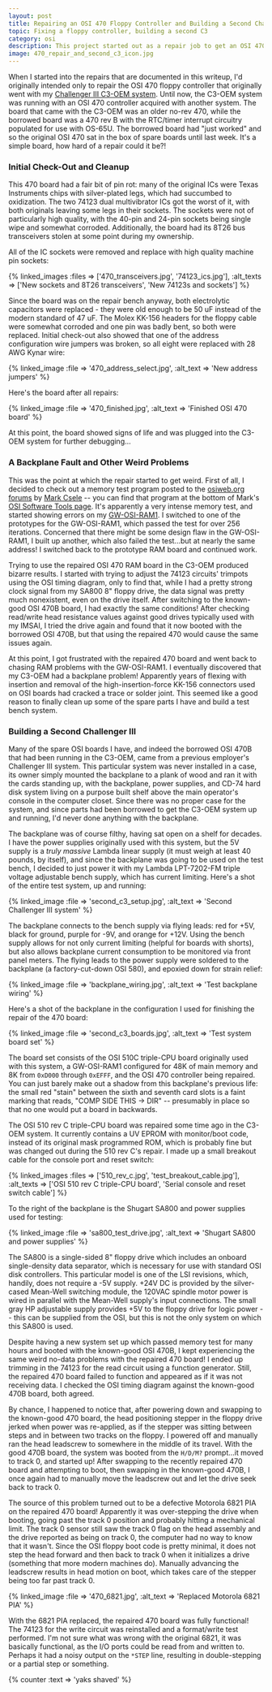 ```yaml
---
layout: post
title: Repairing an OSI 470 Floppy Controller and Building a Second Challenger III
topic: Fixing a floppy controller, building a second C3
category: osi
description: This project started out as a repair job to get an OSI 470 floppy controller working, and resulted in putting together a second Challenger III system from parts! This particular floppy controller had some very weird problems.
image: 470_repair_and_second_c3_icon.jpg
---
```


When I started into the repairs that are documented in this writeup, I'd originally intended only to repair the OSI 470 floppy controller that originally went with my [Challenger III C3-OEM system](/2016/04/20/challenger-3-cleanup). Until now, the C3-OEM system was running with an OSI 470 controller acquired with another system. The board that came with the C3-OEM was an older no-rev 470, while the borrowed board was a 470 rev B with the RTC/timer interrupt circuitry populated for use with OS-65U. The borrowed board had "just worked" and so the original OSI 470 sat in the box of spare boards until last week. It's a simple board, how hard of a repair could it be?!

### Initial Check-Out and Cleanup

This 470 board had a fair bit of pin rot: many of the original ICs were Texas Instruments chips with silver-plated legs, which had succumbed to oxidization. The two 74123 dual multivibrator ICs got the worst of it, with both originals leaving some legs in their sockets. The sockets were not of particularly high quality, with the 40-pin and 24-pin sockets being single wipe and somewhat corroded. Additionally, the board had its 8T26 bus transceivers stolen at some point during my ownership.

All of the IC sockets were removed and replace with high quality machine pin sockets:

{% linked_images :files => ['470_transceivers.jpg', '74123_ics.jpg'], :alt_texts => ['New sockets and 8T26 transceivers', 'New 74123s and sockets'] %}

Since the board was on the repair bench anyway, both electrolytic capacitors were replaced - they were old enough to be 50 uF instead of the modern standard of 47 uF. The Molex KK-156 headers for the floppy cable were somewhat corroded and one pin was badly bent, so both were replaced. Initial check-out also showed that one of the address configuration wire jumpers was broken, so all eight were replaced with 28 AWG Kynar wire:

{% linked_image :file => '470_address_select.jpg', :alt_text => 'New address jumpers' %}

Here's the board after all repairs:

{% linked_image :file => '470_finished.jpg', :alt_text => 'Finished OSI 470 board' %}

At this point, the board showed signs of life and was plugged into the C3-OEM system for further debugging...

### A Backplane Fault and Other Weird Problems

This was the point at which the repair started to get weird. First of all, I decided to check out a memory test program posted to the [osiweb.org forums](http://www.osiweb.org/osiforum/) by [Mark Csele](http://marks-lab.com/) -- you can find that program at the bottom of Mark's [OSI Software Tools page](http://osi.marks-lab.com/software/tools.html). It's apparently a very intense memory test, and started showing errors on my [GW-OSI-RAM1](/2017/05/03/gw-osi-ram1-universal-ram). I switched to one of the prototypes for the GW-OSI-RAM1, which passed the test for over 256 iterations. Concerned that there might be some design flaw in the GW-OSI-RAM1, I built up another, which also failed the test...but at nearly the same address! I switched back to the prototype RAM board and continued work.

Trying to use the repaired OSI 470 RAM board in the C3-OEM produced bizarre results. I started with trying to adjust the 74123 circuits' trimpots using the OSI timing diagram, only to find that, while I had a pretty strong clock signal from my SA800 8" floppy drive, the data signal was pretty much nonexistent, even on the drive itself. After switching to the known-good OSI 470B board, I had exactly the same conditions! After checking read/write head resistance values against good drives typically used with my IMSAI, I tried the drive again and found that it now booted with the borrowed OSI 470B, but that using the repaired 470 would cause the same issues again.

At this point, I got frustrated with the repaired 470 board and went back to chasing RAM problems with the GW-OSI-RAM1. I eventually discovered that my C3-OEM had a backplane problem! Apparently years of flexing with insertion and removal of the high-insertion-force KK-156 connectors used on OSI boards had cracked a trace or solder joint. This seemed like a good reason to finally clean up some of the spare parts I have and build a test bench system.

### Building a Second Challenger III

Many of the spare OSI boards I have, and indeed the borrowed OSI 470B that had been running in the C3-OEM, came from a previous employer's Challenger III system. This particular system was never installed in a case, its owner simply mounted the backplane to a plank of wood and ran it with the cards standing up, with the backplane, power supplies, and CD-74 hard disk system living on a purpose built shelf above the main operator's console in the computer closet. Since there was no proper case for the system, and since parts had been borrowed to get the C3-OEM system up and running, I'd never done anything with the backplane.

The backplane was of course filthy, having sat open on a shelf for decades. I have the power supplies originally used with this system, but the 5V supply is a *truly massive* Lambda linear supply (it must weigh at least 40 pounds, by itself), and since the backplane was going to be used on the test bench, I decided to just power it with my Lambda LPT-7202-FM triple voltage adjustable bench supply, which has current limiting. Here's a shot of the entire test system, up and running:

{% linked_image :file => 'second_c3_setup.jpg', :alt_text => 'Second Challenger III system' %}

The backplane connects to the bench supply via flying leads: red for +5V, black for ground, purple for -9V, and orange for +12V. Using the bench supply allows for not only current limiting (helpful for boards with shorts), but also allows backplane current consumption to be monitored via front panel meters. The flying leads to the power supply were soldered to the backplane (a factory-cut-down OSI 580), and epoxied down for strain relief:

{% linked_image :file => 'backplane_wiring.jpg', :alt_text => 'Test backplane wiring' %}

Here's a shot of the backplane in the configuration I used for finishing the repair of the 470 board:

{% linked_image :file => 'second_c3_boards.jpg', :alt_text => 'Test system board set' %}

The board set consists of the OSI 510C triple-CPU board originally used with this system, a GW-OSI-RAM1 configured for 48K of main memory and 8K from `0xD000` through `0xEFFF`, and the OSI 470 controller being repaired. You can just barely make out a shadow from this backplane's previous life: the small red "stain" between the sixth and seventh card slots is a faint marking that reads, "COMP SIDE THIS -> DIR" -- presumably in place so that no one would put a board in backwards.

The OSI 510 rev C triple-CPU board was repaired some time ago in the C3-OEM system. It currently contains a UV EPROM with monitor/boot code, instead of its original mask programmed ROM, which is probably fine but was changed out during the 510 rev C's repair. I made up a small breakout cable for the console port and reset switch:

{% linked_images :files => ['510_rev_c.jpg', 'test_breakout_cable.jpg'], :alt_texts => ['OSI 510 rev C triple-CPU board', 'Serial console and reset switch cable'] %}

To the right of the backplane is the Shugart SA800 and power supplies used for testing:

{% linked_image :file => 'sa800_test_drive.jpg', :alt_text => 'Shugart SA800 and power supplies' %}

The SA800 is a single-sided 8" floppy drive which includes an onboard single-density data separator, which is necessary for use with standard OSI disk controllers. This particular model is one of the LSI revisions, which, handily, does not require a -5V supply. +24V DC is provided by the silver-cased Mean-Well switching module, the 120VAC spindle motor power is wired in parallel with the Mean-Well supply's input connections. The small gray HP adjustable supply provides +5V to the floppy drive for logic power -- this can be supplied from the OSI, but this is not the only system on which this SA800 is used.

Despite having a new system set up which passed memory test for many hours and booted with the known-good OSI 470B, I kept experiencing the same weird no-data problems with the repaired 470 board! I ended up trimming in the 74123 for the read circuit using a function generator. Still, the repaired 470 board failed to function and appeared as if it was not receiving data. I checked the OSI timing diagram against the known-good 470B board, both agreed.

By chance, I happened to notice that, after powering down and swapping to the known-good 470 board, the head positioning stepper in the floppy drive jerked when power was re-applied, as if the stepper was sitting between steps and in between two tracks on the floppy. I powered off and manually ran the head leadscrew to somewhere in the middle of its travel. With the good 470B board, the system was booted from the `H/D/M?` prompt...it moved to track 0, and started up! After swapping to the recently repaired 470 board and attempting to boot, then swapping in the known-good 470B, I once again had to manually move the leadscrew out and let the drive seek back to track 0.

The source of this problem turned out to be a defective Motorola 6821 PIA on the repaired 470 board! Apparently it was over-stepping the drive when booting, going past the track 0 position and probably hitting a mechanical limit. The track 0 sensor still saw the track 0 flag on the head assembly and the drive reported as being on track 0, the computer had no way to know that it wasn't. Since the OSI floppy boot code is pretty minimal, it does not step the head forward and then back to track 0 when it initializes a drive (something that more modern machines do). Manually advancing the leadscrew results in head motion on boot, which takes care of the stepper being too far past track 0.

{% linked_image :file => '470_6821.jpg', :alt_text => 'Replaced Motorola 6821 PIA' %}

With the 6821 PIA replaced, the repaired 470 board was fully functional! The 74123 for the write circuit was reinstalled and a format/write test performed. I'm not sure what was wrong with the original 6821, it was basically functional, as the I/O ports could be read from and written to. Perhaps it had a noisy output on the `*STEP` line, resulting in double-stepping or a partial step or something.

{% counter :text => 'yaks shaved' %}
